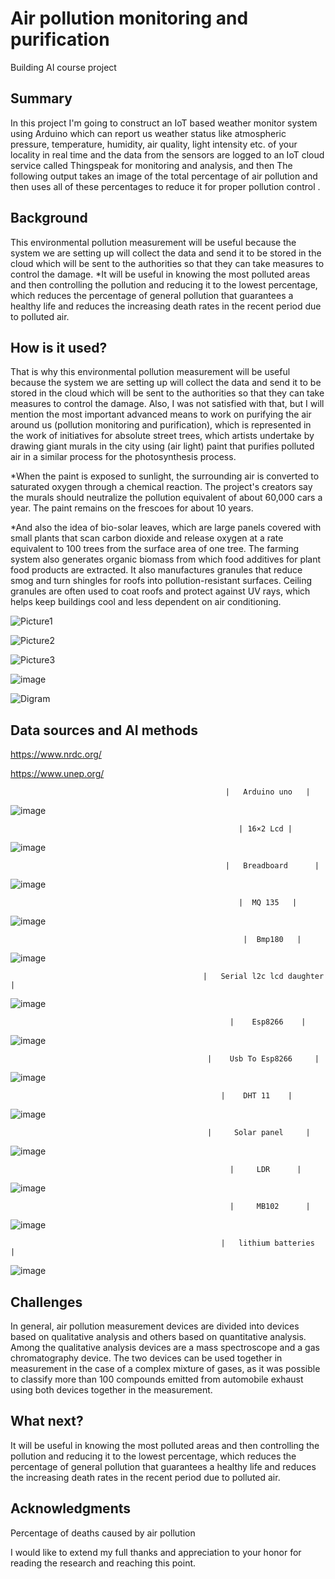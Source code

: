 # Air pollution monitoring and purification

Building AI course project

## Summary

 In this project I'm going to construct an IoT based weather monitor system using Arduino which can report us weather status like atmospheric pressure, temperature, humidity, air quality, light intensity etc. of your locality in real time and the data from the sensors are logged to an IoT cloud service called Thingspeak for monitoring and analysis, and then The following output takes an image of the total percentage of air pollution and then uses all of these percentages  to reduce  it for proper  pollution control .

## Background

This environmental pollution measurement will be useful because the system we are setting up will collect the data and send it to be stored in the cloud which will be sent to the authorities so that they can take measures to control the damage.
*It will be useful in knowing the most polluted areas and then controlling the pollution and reducing it to the lowest percentage, which reduces the percentage of general pollution that guarantees a healthy life and reduces the increasing death rates in the recent period due to polluted air.


## How is it used?

That is why this environmental pollution measurement will be useful because the system we are setting up will collect the data and send it to be stored in the cloud which will be sent to the authorities so that they can take measures to control the damage.
Also, I was not satisfied with that, but I will mention the most important advanced means to work on purifying the air around us (pollution monitoring and purification), which is represented in the work of initiatives for absolute street trees, which artists undertake by drawing giant murals in the city using (air light) paint that purifies polluted air in a similar process for the photosynthesis process.

*When the paint is exposed to sunlight, the surrounding air is converted to saturated oxygen through a chemical reaction. The project's creators say the murals should neutralize the pollution equivalent of about 60,000 cars a year. The paint remains on the frescoes for about 10 years.

*And also the idea of ​​bio-solar leaves, which are large panels covered with small plants that scan carbon dioxide and release oxygen at a rate equivalent to 100 trees from the surface area of ​​one tree. The farming system also generates organic biomass from which food additives for plant food products are extracted.
It also manufactures granules that reduce smog and turn shingles for roofs into pollution-resistant surfaces. Ceiling granules are often used to coat roofs and protect against UV rays, which helps keep buildings cool and less dependent on air conditioning.


![Picture1](https://user-images.githubusercontent.com/96638371/159126247-25cb7b2a-6d7f-463a-ade8-ca759adb7d77.jpg)

![Picture2](https://user-images.githubusercontent.com/96638371/159126254-38d594e6-d732-441f-9f5c-2f28cc1614c3.png)

![Picture3](https://user-images.githubusercontent.com/96638371/159126267-cd173af4-de65-4990-8eba-9e2572da00b1.png)

![image](https://user-images.githubusercontent.com/96638371/159127152-31280e2c-ec81-4674-bd0e-1ae35d23c393.png)


![Digram](https://user-images.githubusercontent.com/96638371/159127285-b839b749-1e50-4cef-90d2-e7ad41d206f2.jpg)








## Data sources and AI methods
https://www.nrdc.org/

https://www.unep.org/


                                                    |   Arduino uno   |

![image](https://user-images.githubusercontent.com/96638371/159126620-a3c33f60-f053-4ceb-9051-a6fb94ae986e.png)


                                                       | 16×2 Lcd |

![image](https://user-images.githubusercontent.com/96638371/159126641-fd41b8c2-ac53-410e-ad88-afd819d4bf3c.png) 

 
                                                    |   Breadboard      |

![image](https://user-images.githubusercontent.com/96638371/159126652-63333caf-d121-4e8b-be1f-d7f5ea2739da.png) 


                                                       |  MQ 135   |

![image](https://user-images.githubusercontent.com/96638371/159126658-1ee72366-ed5f-4bc5-902d-b1643ef67b0a.png) 


                                                        |  Bmp180   |

![image](https://user-images.githubusercontent.com/96638371/159126681-04d71f44-8bd5-4568-b951-90831b529556.png)


                                               |   Serial l2c lcd daughter  |

![image](https://user-images.githubusercontent.com/96638371/159126690-f0230b98-5457-43b4-af93-151603df54e7.png)

                                                     |    Esp8266    |

![image](https://user-images.githubusercontent.com/96638371/159126698-f1e41204-f0c9-4fe0-9e1b-32b31e9e4827.png)


                                                |    Usb To Esp8266     |

![image](https://user-images.githubusercontent.com/96638371/159126710-e7218d1c-8e10-4e05-b55a-16caaa12cd3d.png)

                                                   |    DHT 11    |

![image](https://user-images.githubusercontent.com/96638371/159126734-69c5bbb2-d40b-4555-93e8-c965edaeae35.png)


                                                |     Solar panel     |

![image](https://user-images.githubusercontent.com/96638371/159126739-f20b3dda-ee65-4154-b00a-2b5e8297abb4.png)


                                                     |     LDR      | 

![image](https://user-images.githubusercontent.com/96638371/159126747-f35fd653-a56f-422a-b8a1-6245331a98a3.png)


                                                     |     MB102      |

![image](https://user-images.githubusercontent.com/96638371/159126756-97570f0e-b647-4b7e-8f7a-2fa1ef05a069.png)


                                                   |   lithium batteries     |
![image](https://user-images.githubusercontent.com/96638371/159126777-701826df-f185-4112-8f37-3c86d5717353.png)



## Challenges

In general, air pollution measurement devices are divided into devices based on qualitative analysis and others based on quantitative analysis. Among the qualitative analysis devices are a mass spectroscope and a gas chromatography device. The two devices can be used together in measurement in the case of a complex mixture of gases, as it was possible to classify more than 100 compounds emitted from automobile exhaust using both devices together in the measurement.
## What next?

It will be useful in knowing the most polluted areas and then controlling the pollution and reducing it to the lowest percentage, which reduces the percentage of general pollution that guarantees a healthy life and reduces the increasing death rates in the recent period due to polluted air.

## Acknowledgments
Percentage of deaths caused by air pollution

 
I would like to extend my full thanks and appreciation to your honor for reading the research and reaching this point.
